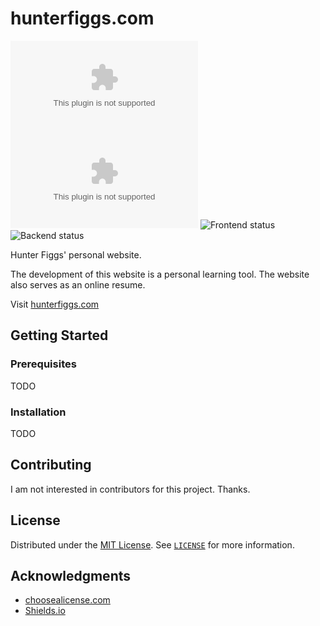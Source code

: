 # hunterfiggs.com
![GitHub release (latest by date)](https://img.shields.io/github/v/release/hfiggs/hunterfiggs.com)
![License](https://img.shields.io/github/license/hfiggs/hunterfiggs.com)
![Frontend status](https://img.shields.io/website?label=frontend&url=https%3A%2F%2Fwww.hunterfiggs.com%2F)
![Backend status](https://img.shields.io/website?label=backend&url=https%3A%2F%2Fapi.hunterfiggs.com%2F)

Hunter Figgs' personal website.

The development of this website is a personal learning tool. The website also serves as an online resume.

Visit [hunterfiggs.com](https://www.hunterfiggs.com)

## Getting Started

### Prerequisites
TODO

### Installation
TODO

## Contributing
I am not interested in contributors for this project. Thanks.

## License
Distributed under the [MIT License](https://choosealicense.com/licenses/mit/). See [`LICENSE`](https://github.com/hfiggs/hunterfiggs.com/blob/main/LICENSE) for more information.

## Acknowledgments
* [choosealicense.com](https://choosealicense.com)
* [Shields.io](https://shields.io)
